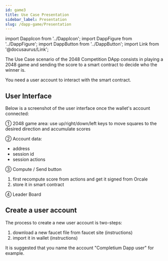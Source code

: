 ```yaml
---
id: game3
title: Use Case Presentation
sidebar_label: Presentation
slug: /dapp-game/Presentation
---
```


import DappIcon from '../DappIcon';
import DappFigure from '../DappFigure';
import DappButton from '../DappButton';
import Link from '@docusaurus/Link';

The Use Case scenario of the <Link to="/docs/dapp-game">2048 Competition</Link> DApp consists in playing a 2048 game and <Link to="">sending the score</Link> to a smart contract to decide who the winner is.

You need a <Link to="/docs/dapp-game/Presentation#create-a-user-account">user account</Link> to interact with the smart contract.

## User Interface

Below is a screenshot of the user interface once the wallet's account connected:

<DappFigure img='2048-help.png' width='80%'/>

① 2048 game area: use up/right/down/left keys to move squares to the desired direction and accumulate scores

② Account data:
* address
* session id
* session actions

③ Compute / Send button
1. first recompute score from actions and get it signed from Orcale
2. store it in smart contract

④ Leader Board

## Create a user account

The process to create a new user account is two-steps:
1. download a new faucet file from faucet site (<Link to="/docs/dapp-tools/accounts#create-test-account">instructions</Link>)
2. import it in wallet (<Link to="/docs/dapp-tools/thanos#import-faucet-file">instructions</Link>)

It is suggested that you name the account "Completium Dapp user" for example.
